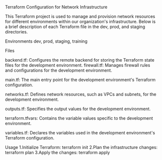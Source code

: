 Terraform Configuration for Network Infrastructure

This Terraform project is used to manage and provision network resources for different environments within our organization's infrastructure. Below is a brief description of each Terraform file in the dev, prod, and staging directories.

Environments
dev, prod, staging, training

Files

backend.tf: Configures the remote backend for storing the Terraform state files for the development environment.
firewall.tf: Manages firewall rules and configurations for the development environment.

main.tf: The main entry point for the development environment's Terraform configuration.

networks.tf: Defines network resources, such as VPCs and subnets, for the development environment.

outputs.tf: Specifies the output values for the development environment.

terraform.tfvars: Contains the variable values specific to the development environment.

variables.tf: Declares the variables used in the development environment's Terraform configuration.

Usage
1.Initialize Terraform:            terraform init
2.Plan the infrastructure changes: terraform plan
3.Apply the changes:               terraform apply


